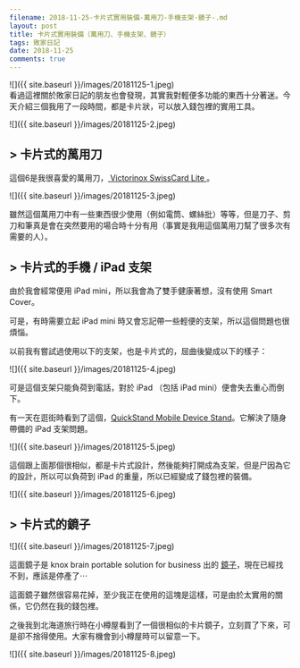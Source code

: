 ```yaml
---
filename: 2018-11-25-卡片式實用裝備-萬用刀-手機支架-鏡子-.md
layout: post
title: 卡片式實用裝備（萬用刀、手機支架、鏡子）
tags: 敗家日記
date: 2018-11-25
comments: true
---
```


![]({{ site.baseurl }}/images/20181125-1.jpeg)  
看過這裡關於敗家日記的朋友也會發現，其實我對輕便多功能的東西十分著迷。今天介紹三個我用了一段時間，都是卡片狀，可以放入錢包裡的實用工具。

![]({{ site.baseurl }}/images/20181125-2.jpeg)

## > 卡片式的萬用刀

這個6是我很喜愛的萬用刀，[ Victorinox SwissCard Lite ](https://www.victorinox.com/hk/en/Products/Swiss-Army-Knives/SwissCards/SwissCard-Lite/p/0.7300.T)。

![]({{ site.baseurl }}/images/20181125-3.jpeg)

雖然這個萬用刀中有一些東西很少使用（例如電筒、螺絲批）等等，但是刀子、剪刀和筆真是會在突然要用的場合時十分有用（事實是我用這個萬用刀幫了很多次有需要的人）。

## > 卡片式的手機 / iPad 支架

由於我會經常便用 iPad mini，所以我會為了雙手健康著想，沒有使用 Smart Cover。

可是，有時需要立起 iPad mini 時又會忘記帶一些輕便的支架，所以這個問題也很煩惱。

以前我有嘗試過使用以下的支架，也是卡片式的，屈曲後變成以下的樣子：

![]({{ site.baseurl }}/images/20181125-4.jpeg)

可是這個支架只能負荷到電話，對於 iPad （包括 iPad mini）便會失去重心而倒下。

有一天在逛街時看到了這個，[QuickStand Mobile Device Stand](https://www.niteize.com/product/QuikStand.asp)。它解決了隨身帶備的 iPad 支架問題。

![]({{ site.baseurl }}/images/20181125-5.jpeg)

這個跟上面那個很相似，都是卡片式設計，然後能夠打開成為支架，但是尸因為它的設計，所以可以負荷到 iPad 的重量，所以已經變成了錢包裡的裝備。

![]({{ site.baseurl }}/images/20181125-6.jpeg)


## > 卡片式的鏡子

![]({{ site.baseurl }}/images/20181125-7.jpeg) 

這面鏡子是 knox brain portable solution for business 出的 [鏡子](http://www.qprc.jp/Stationery/Card/DimensionsOfCreditCardList-e14.html)，現在已經找不到，應該是停產了⋯

這面鏡子雖然很容易花掉，至少我正在使用的這塊是這樣，可是由於太實用的關係，它仍然在我的錢包裡。

之後我到北海道旅行時在小樽屋看到了一個很相似的卡片鏡子，立刻買了下來，可是卻不捨得使用。大家有機會到小樽屋時可以留意一下。

![]({{ site.baseurl }}/images/20181125-8.jpeg)
